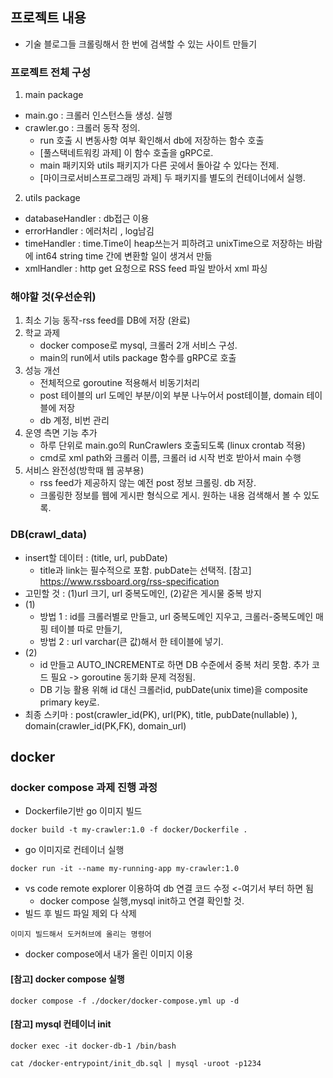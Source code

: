 ## 프로젝트 내용
* 기술 블로그들 크롤링해서 한 번에 검색할 수 있는 사이트 만들기
### 프로젝트 전체 구성
1. main package
* main.go : 크롤러 인스턴스들 생성. 실행
* crawler.go : 크롤러 동작 정의. 
    * run 호출 시 변동사항 여부 확인해서 db에 저장하는 함수 호출
    * [풀스택네트워킹 과제] 이 함수 호출을 gRPC로.
    * main 패키지와 utils 패키지가 다른 곳에서 돌아갈 수 있다는 전제.
    * [마이크로서비스프로그래밍 과제] 두 패키지를 별도의 컨테이너에서 실행.
2. utils package
* databaseHandler : db접근 이용
* errorHandler : 에러처리 , log남김
* timeHandler : time.Time이 heap쓰는거 피하려고 unixTime으로 저장하는 바람에 int64 string time 간에 변환할 일이 생겨서 만듦
* xmlHandler : http get 요청으로 RSS feed 파일 받아서 xml 파싱

### 해야할 것(우선순위)
1. 최소 기능 동작-rss feed를 DB에 저장 (완료)
2. 학교 과제
    * docker compose로 mysql, 크롤러 2개 서비스 구성.
    * main의 run에서 utils package 함수를 gRPC로 호출
3. 성능 개선
    * 전체적으로 goroutine 적용해서 비동기처리
    * post 테이블의 url 도메인 부분/이외 부분 나누어서 post테이블, domain 테이블에 저장
    * db 계정, 비번 관리
4. 운영 측면 기능 추가
    * 하루 단위로 main.go의 RunCrawlers 호출되도록 (linux crontab 적용)
    * cmd로 xml path와 크롤러 이름, 크롤러 id 시작 번호 받아서 main 수행
5. 서비스 완전성(방학때 웹 공부용)
    * rss feed가 제공하지 않는 예전 post 정보 크롤링. db 저장. 
    * 크롤링한 정보를 웹에 게시판 형식으로 게시. 원하는 내용 검색해서 볼 수 있도록.

### DB(crawl_data)
 - insert할 데이터 : (title, url, pubDate)
    - title과 link는 필수적으로 포함. pubDate는 선택적. [참고] https://www.rssboard.org/rss-specification
 - 고민할 것 : (1)url 크기, url 중복도메인, (2)같은 게시물 중복 방지
 - (1)
    * 방법 1 : id를 크롤러별로 만들고, url 중복도메인 지우고, 크롤러-중복도메인 매핑 테이블 따로 만들기,
    * 방법 2 : url varchar(큰 값)해서 한 테이블에 넣기.
 - (2)
    * id 만들고 AUTO_INCREMENT로 하면 DB 수준에서 중복 처리 못함. 추가 코드 필요 -> goroutine 동기화 문제 걱정됨.
    * DB 기능 활용 위해 id 대신 크롤러id, pubDate(unix time)을 composite primary key로.
 - 최종 스키마 : post(crawler_id(PK), url(PK), title, pubDate(nullable) ), domain(crawler_id(PK,FK), domain_url)

## docker 
### docker compose 과제 진행 과정
- Dockerfile기반 go 이미지 빌드
```shell
docker build -t my-crawler:1.0 -f docker/Dockerfile .
```
- go 이미지로 컨테이너 실행
```shell
docker run -it --name my-running-app my-crawler:1.0
```
- vs code remote explorer 이용하여 db 연결 코드 수정 <-여기서 부터 하면 됨
  - docker compose 실행,mysql init하고 연결 확인할 것.
- 빌드 후 빌드 파일 제외 다 삭제
```shell
이미지 빌드해서 도커허브에 올리는 명령어
```
- docker compose에서 내가 올린 이미지 이용
#### [참고] docker compose 실행
```shell
docker compose -f ./docker/docker-compose.yml up -d
```
#### [참고] mysql 컨테이너 init
```shell
docker exec -it docker-db-1 /bin/bash
```
```shell
cat /docker-entrypoint/init_db.sql | mysql -uroot -p1234
```